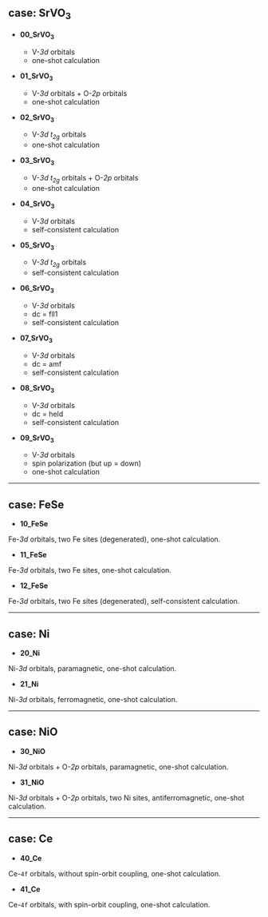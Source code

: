 ## case: SrVO<sub>3</sub>

* **00_SrVO<sub>3</sub>**

    * V-*3d* orbitals
    * one-shot calculation

* **01_SrVO<sub>3</sub>**

    * V-*3d* orbitals + O-*2p* orbitals
    * one-shot calculation

* **02_SrVO<sub>3</sub>**

    * V-*3d* *t<sub>2g</sub>* orbitals
    * one-shot calculation

* **03_SrVO<sub>3</sub>**

    * V-*3d* *t<sub>2g</sub>* orbitals + O-*2p* orbitals
    * one-shot calculation

* **04_SrVO<sub>3</sub>**

    * V-*3d* orbitals
    * self-consistent calculation

* **05_SrVO<sub>3</sub>**

    * V-*3d* *t<sub>2g</sub>* orbitals
    * self-consistent calculation

* **06_SrVO<sub>3</sub>**

    * V-*3d* orbitals
    * dc = fll1
    * self-consistent calculation

* **07_SrVO<sub>3</sub>**

    * V-*3d* orbitals
    * dc = amf
    * self-consistent calculation

* **08_SrVO<sub>3</sub>**

    * V-*3d* orbitals
    * dc = held
    * self-consistent calculation

* **09_SrVO<sub>3</sub>**

    * V-*3d* orbitals
    * spin polarization (but up = down)
    * one-shot calculation

---

## case: FeSe

* **10_FeSe**

Fe-*3d* orbitals, two Fe sites (degenerated), one-shot calculation.

* **11_FeSe**

Fe-*3d* orbitals, two Fe sites, one-shot calculation.

* **12_FeSe**

Fe-*3d* orbitals, two Fe sites (degenerated), self-consistent calculation.

---

## case: Ni

* **20_Ni**

Ni-*3d* orbitals, paramagnetic, one-shot calculation.

* **21_Ni**

Ni-*3d* orbitals, ferromagnetic, one-shot calculation.

---

## case: NiO

* **30_NiO**

Ni-*3d* orbitals + O-*2p* orbitals, paramagnetic, one-shot calculation.

* **31_NiO**

Ni-*3d* orbitals + O-*2p* orbitals, two Ni sites, antiferromagnetic, one-shot calculation.

---

## case: Ce

* **40_Ce**

Ce-``4f`` orbitals, without spin-orbit coupling, one-shot calculation.

* **41_Ce**

Ce-``4f`` orbitals, with spin-orbit coupling, one-shot calculation.
